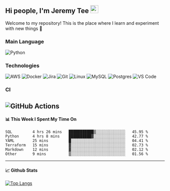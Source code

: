 ## Hi people, I'm Jeremy Tee <img src="https://media.giphy.com/media/hvRJCLFzcasrR4ia7z/giphy.gif" width="25px">

Welcome to my repository! This is the place where I learn and experiment with new things :rofl:

### Main Language
![Python](https://img.shields.io/badge/-Python-fff?&logo=python)

### Technologies

![AWS](https://img.shields.io/badge/-AWS-fff?&logo=Amazon-AWS&logoColor=232F3E)
![Docker](https://img.shields.io/badge/-Docker-fff?&logo=Docker)
![Jira](https://img.shields.io/badge/-Jira-fff?&logo=jira-software&logoColor=0052CC)
![Git](http://img.shields.io/badge/-Git-eee?style=flat-square&logo=git&logoColor=F05032)
![Linux](https://img.shields.io/badge/-Linux-fff?&logo=linux&logoColor=000)
![MySQL](https://img.shields.io/badge/mysql-fff.svg?logo=mysql&logoColor=000")
![Postgres](https://img.shields.io/badge/postgres-fff.svg?logo=postgresql&logoColor=white")
![VS Code](http://img.shields.io/badge/-VS%20Code-eee?style=flat-square&logo=visual-studio-code&logoColor=007ACC)

### CI
![GitHub Actions](https://img.shields.io/badge/githubactions-fff.svg?logo=githubactions&logoColor=white")
---

#### 📊 **This Week I Spent My Time On**
<!--START_SECTION:waka-->

```text
SQL         4 hrs 26 mins   ███████████▒░░░░░░░░░░░░░   45.95 %
Python      4 hrs 8 mins    ██████████▓░░░░░░░░░░░░░░   42.77 %
YAML        25 mins         █░░░░░░░░░░░░░░░░░░░░░░░░   04.41 %
Terraform   15 mins         ▓░░░░░░░░░░░░░░░░░░░░░░░░   02.73 %
Markdown    12 mins         ▓░░░░░░░░░░░░░░░░░░░░░░░░   02.12 %
Other       9 mins          ▒░░░░░░░░░░░░░░░░░░░░░░░░   01.56 %
```

<!--END_SECTION:waka-->


---

#### 📈 **Github Stats**
[![Top Langs](https://github-readme-stats.vercel.app/api?username=jeremytee97&show_icons=true&count_private=true&hide_title=true&include_all_commits=true)](https://github.com/jeremytee97)
